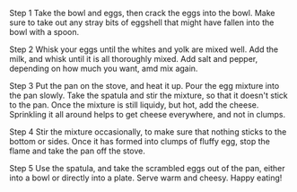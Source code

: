 Step 1
Take the bowl and eggs, then crack the eggs into the bowl. Make sure to take out any stray bits of eggshell that might have fallen into the bowl with a spoon.

Step 2
Whisk your eggs until the whites and yolk are mixed well. Add the milk, and whisk until it is all thoroughly mixed. Add salt and pepper, depending on how much you want, amd mix again.

Step 3 
Put the pan on the stove, and heat it up. Pour the egg mixture into the pan slowly. Take the spatula and stir the mixture, so that it doesn't stick to the pan. Once the mixture is still liquidy, but hot, add the cheese. Sprinkling it all around helps to get cheese everywhere, and not in clumps.

Step 4
Stir the mixture occasionally, to make sure that nothing sticks to the bottom or sides. Once it has formed into clumps of fluffy egg, stop the flame and take the pan off the stove. 

Step 5
Use the spatula, and take the scrambled eggs out of the pan, either into a bowl or directly into a plate. Serve warm and cheesy. Happy eating!